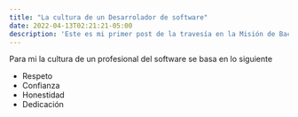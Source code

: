 ```yaml
---
title: "La cultura de un Desarrolador de software"
date: 2022-04-13T02:21:21-05:00
description: 'Este es mi primer post de la travesía en la Misión de Backend con Node JS en Launch X.'
---
```


Para mi la cultura de un profesional del software se basa en lo siguiente
- Respeto
- Confianza
- Honestidad
- Dedicación
